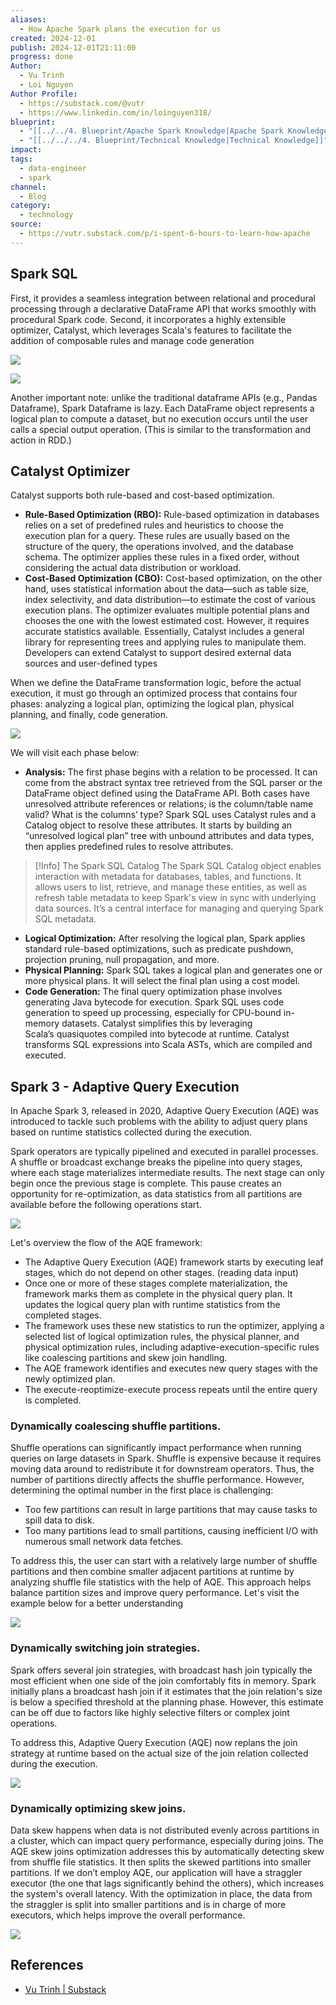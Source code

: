 ```yaml
---
aliases:
  - How Apache Spark plans the execution for us
created: 2024-12-01
publish: 2024-12-01T21:11:00
progress: done
Author:
  - Vu Trinh
  - Loi Nguyen
Author Profile:
  - https://substack.com/@vutr
  - https://www.linkedin.com/in/loinguyen318/
blueprint:
  - "[[../../4. Blueprint/Apache Spark Knowledge|Apache Spark Knowledge]]"
  - "[[../../../4. Blueprint/Technical Knowledge|Technical Knowledge]]"
impact: 
tags:
  - data-engineer
  - spark
channel:
  - Blog
category:
  - technology
source:
  - https://vutr.substack.com/p/i-spent-6-hours-to-learn-how-apache
---
```

## Spark SQL
First, it provides a seamless integration between relational and procedural processing through a declarative DataFrame API that works smoothly with procedural Spark code. Second, it incorporates a highly extensible optimizer, Catalyst, which leverages Scala's features to facilitate the addition of composable rules and manage code generation

![](../../../6.%20Vault/attachments/SparkSQL.png)

![](../../../6.%20Vault/attachments/SparkDataFrame.png)

Another important note: unlike the traditional dataframe APIs (e.g., Pandas Dataframe), Spark Dataframe is lazy. Each DataFrame object represents a logical plan to compute a dataset, but no execution occurs until the user calls a special output operation. (This is similar to the transformation and action in RDD.)
## Catalyst Optimizer
Catalyst supports both rule-based and cost-based optimization.
- **Rule-Based Optimization (RBO):** Rule-based optimization in databases relies on a set of predefined rules and heuristics to choose the execution plan for a query. These rules are usually based on the structure of the query, the operations involved, and the database schema. The optimizer applies these rules in a fixed order, without considering the actual data distribution or workload.
- **Cost-Based Optimization (CBO):** Cost-based optimization, on the other hand, uses statistical information about the data—such as table size, index selectivity, and data distribution—to estimate the cost of various execution plans. The optimizer evaluates multiple potential plans and chooses the one with the lowest estimated cost. However, it requires accurate statistics available.
Essentially, Catalyst includes a general library for representing trees and applying rules to manipulate them. Developers can extend Catalyst to support desired external data sources and user-defined types

When we define the DataFrame transformation logic, before the actual execution, it must go through an optimized process that contains four phases: analyzing a logical plan, optimizing the logical plan, physical planning, and finally, code generation.

![](../../../6.%20Vault/attachments/Catalyst_Optimizer.png)

We will visit each phase below:
- **Analysis:** The first phase begins with a relation to be processed. It can come from the abstract syntax tree retrieved from the SQL parser or the DataFrame object defined using the DataFrame API. Both cases have unresolved attribute references or relations; is the column/table name valid? What is the columns’ type? Spark SQL uses Catalyst rules and a Catalog object to resolve these attributes. It starts by building an “unresolved logical plan” tree with unbound attributes and data types, then applies predefined rules to resolve attributes.
> [!Info] The Spark SQL Catalog
> The Spark SQL Catalog object enables interaction with metadata for databases, tables, and functions. It allows users to list, retrieve, and manage these entities, as well as refresh table metadata to keep Spark's view in sync with underlying data sources. It’s a central interface for managing and querying Spark SQL metadata.

- **Logical Optimization:** After resolving the logical plan, Spark applies standard rule-based optimizations, such as predicate pushdown, projection pruning, null propagation, and more.
- **Physical Planning:** Spark SQL takes a logical plan and generates one or more physical plans. It will select the final plan using a cost model.
- **Code Generation:** The final query optimization phase involves generating Java bytecode for execution. Spark SQL uses code generation to speed up processing, especially for CPU-bound in-memory datasets. Catalyst simplifies this by leveraging Scala’s quasiquotes compiled into bytecode at runtime. Catalyst transforms SQL expressions into Scala ASTs, which are compiled and executed.
## Spark 3 - Adaptive Query Execution
In Apache Spark 3, released in 2020, Adaptive Query Execution (AQE) was introduced to tackle such problems with the ability to adjust query plans based on runtime statistics collected during the execution.

Spark operators are typically pipelined and executed in parallel processes. A shuffle or broadcast exchange breaks the pipeline into query stages, where each stage materializes intermediate results. The next stage can only begin once the previous stage is complete. This pause creates an opportunity for re-optimization, as data statistics from all partitions are available before the following operations start.

![](../../../6.%20Vault/attachments/Spark_AQE.png)

Let's overview the flow of the AQE framework:
- The Adaptive Query Execution (AQE) framework starts by executing leaf stages, which do not depend on other stages. (reading data input)
- Once one or more of these stages complete materialization, the framework marks them as complete in the physical query plan. It updates the logical query plan with runtime statistics from the completed stages.
- The framework uses these new statistics to run the optimizer, applying a selected list of logical optimization rules, the physical planner, and physical optimization rules, including adaptive-execution-specific rules like coalescing partitions and skew join handling.
- The AQE framework identifies and executes new query stages with the newly optimized plan.
- The execute-reoptimize-execute process repeats until the entire query is completed.
### Dynamically coalescing shuffle partitions.
Shuffle operations can significantly impact performance when running queries on large datasets in Spark. Shuffle is expensive because it requires moving data around to redistribute it for downstream operators. Thus, the number of partitions directly affects the shuffle performance. However, determining the optimal number in the first place is challenging:
- Too few partitions can result in large partitions that may cause tasks to spill data to disk.
- Too many partitions lead to small partitions, causing inefficient I/O with numerous small network data fetches.

To address this, the user can start with a relatively large number of shuffle partitions and then combine smaller adjacent partitions at runtime by analyzing shuffle file statistics with the help of AQE. This approach helps balance partition sizes and improve query performance. Let's visit the example below for a better understanding

![](../../../6.%20Vault/attachments/AQE_Flow.png)
### Dynamically switching join strategies.
Spark offers several join strategies, with broadcast hash join typically the most efficient when one side of the join comfortably fits in memory. Spark initially plans a broadcast hash join if it estimates that the join relation's size is below a specified threshold at the planning phase. However, this estimate can be off due to factors like highly selective filters or complex joint operations.

To address this, Adaptive Query Execution (AQE) now replans the join strategy at runtime based on the actual size of the join relation collected during the execution.

![](../../../6.%20Vault/attachments/Dynamic_switch_join.png)
### Dynamically optimizing skew joins.
Data skew happens when data is not distributed evenly across partitions in a cluster, which can impact query performance, especially during joins. The AQE skew joins optimization addresses this by automatically detecting skew from shuffle file statistics. It then splits the skewed partitions into smaller partitions.
If we don’t employ AQE, our application will have a straggler executor (the one that lags significantly behind the others), which increases the system's overall latency. With the optimization in place, the data from the straggler is split into smaller partitions and is in charge of more executors, which helps improve the overall performance.

![](../../../6.%20Vault/attachments/AQE_Optimize_skew_join.png)
## References
- [Vu Trinh | Substack](https://vutr.substack.com/p/i-spent-6-hours-to-learn-how-apache)
